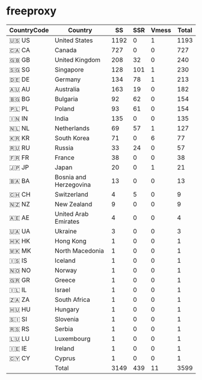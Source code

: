 # freeproxy

|CountryCode|Country|SS|SSR|Vmess|Total|
|  ----  | ----  |  ----  | ----  |  ----  | ----  |
|🇺🇸 US|United States|1192|0|1|1193|
|🇨🇦 CA|Canada|727|0|0|727|
|🇬🇧 GB|United Kingdom|208|32|0|240|
|🇸🇬 SG|Singapore|128|101|1|230|
|🇩🇪 DE|Germany|134|78|1|213|
|🇦🇺 AU|Australia|163|19|0|182|
|🇧🇬 BG|Bulgaria|92|62|0|154|
|🇵🇱 PL|Poland|93|61|0|154|
|🇮🇳 IN|India|135|0|0|135|
|🇳🇱 NL|Netherlands|69|57|1|127|
|🇰🇷 KR|South Korea|71|0|6|77|
|🇷🇺 RU|Russia|33|24|0|57|
|🇫🇷 FR|France|38|0|0|38|
|🇯🇵 JP|Japan|20|0|1|21|
|🇧🇦 BA|Bosnia and Herzegovina|13|0|0|13|
|🇨🇭 CH|Switzerland|4|5|0|9|
|🇳🇿 NZ|New Zealand|9|0|0|9|
|🇦🇪 AE|United Arab Emirates|4|0|0|4|
|🇺🇦 UA|Ukraine|3|0|0|3|
|🇭🇰 HK|Hong Kong|1|0|0|1|
|🇲🇰 MK|North Macedonia|1|0|0|1|
|🇮🇸 IS|Iceland|1|0|0|1|
|🇳🇴 NO|Norway|1|0|0|1|
|🇬🇷 GR|Greece|1|0|0|1|
|🇮🇱 IL|Israel|1|0|0|1|
|🇿🇦 ZA|South Africa|1|0|0|1|
|🇭🇺 HU|Hungary|1|0|0|1|
|🇸🇮 SI|Slovenia|1|0|0|1|
|🇷🇸 RS|Serbia|1|0|0|1|
|🇱🇺 LU|Luxembourg|1|0|0|1|
|🇮🇪 IE|Ireland|1|0|0|1|
|🇨🇾 CY|Cyprus|1|0|0|1|
||Total|3149|439|11|3599|
